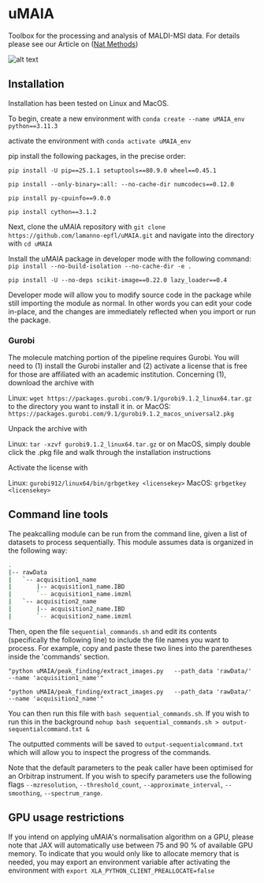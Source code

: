 # uMAIA
Toolbox for the processing and analysis of MALDI-MSI data. For details please see our Article on ([Nat Methods](https://www.nature.com/articles/s41592-025-02771-7))

![alt text](figs/uMaiaLogo.png)


## Installation

Installation has been tested on Linux and MacOS.

To begin, create a new environment with 
`conda create --name uMAIA_env python==3.11.3`

activate the environment with
`conda activate uMAIA_env`

pip install the following packages, in the precise order:

`pip install -U pip==25.1.1 setuptools==80.9.0 wheel==0.45.1`

`pip install --only-binary=:all: --no-cache-dir numcodecs==0.12.0`

`pip install py-cpuinfo==9.0.0`

`pip install cython==3.1.2`

Next, clone the uMAIA repository with 
`git clone https://github.com/lamanno-epfl/uMAIA.git`
and navigate into the directory with
`cd uMAIA`

Install the uMAIA package in developer mode with the following command:
`pip install --no-build-isolation --no-cache-dir -e .`

`pip install -U --no-deps scikit-image==0.22.0 lazy_loader==0.4`

Developer mode will allow you to modify source code in the package while still importing the module as normal. In other words you can edit your code in-place, and the changes are immediately reflected when you import or run the package.

### Gurobi
The molecule matching portion of the pipeline requires Gurobi. You will need to (1) install the Gurobi installer and (2) activate a license that is free for those are affiliated with an academic institution. Concerning (1), download the archive with 

Linux:
`wget https://packages.gurobi.com/9.1/gurobi9.1.2_linux64.tar.gz` to the directory you want to install it in.
or MacOS:
`https://packages.gurobi.com/9.1/gurobi9.1.2_macos_universal2.pkg`

Unpack the archive with

Linux:
`tar -xzvf gurobi9.1.2_linux64.tar.gz`
or on MacOS, simply double click the .pkg file and walk through the installation instructions

Activate the license with

Linux:
`gurobi912/linux64/bin/grbgetkey <licensekey>`
MacOS:
`grbgetkey <licensekey>`


## Command line tools

The peakcalling module can be run from the command line, given a list of datasets to process sequentially. This module assumes data is organized in the following way:

```bash
.
|-- rawData
|   `-- acquisition1_name
|       |-- acquisition1_name.IBD
|       `-- acquisition1_name.imzml
|   `-- acquisition2_name
|       |-- acquisition2_name.IBD
|       `-- acquisition2_name.imzml

```

Then, open the file `sequential_commands.sh` and edit its contents (specifically the following line) to include the file names you want to process. For example, copy and paste these two lines into the parentheses inside the 'commands' section.

```"python uMAIA/peak_finding/extract_images.py   --path_data 'rawData/'   --name 'acquisition1_name'"```

```"python uMAIA/peak_finding/extract_images.py   --path_data 'rawData/'   --name 'acquisition2_name'"```

You can then run this file with `bash sequential_commands.sh`.
If you wish to run this in the background `nohup bash sequential_commands.sh > output-sequentialcommand.txt &`

The outputted comments will be saved to `output-sequentialcommand.txt` which will allow you to inspect the progress of the commands.

Note that the default parameters to the peak caller have been optimised for an Orbitrap instrument. If you wish to specify parameters use the following flags `--mzresolution`, `--threshold_count`, `--approximate_interval`, `--smoothing`, `--spectrum_range`.

## GPU usage restrictions
If you intend on applying uMAIA's normalisation algorithm on a GPU, please note that JAX will automatically use between 75 and 90 % of available GPU memory. To indicate that you would only like to allocate memory that is needed, you may export an environment variable after activating the environment with `export XLA_PYTHON_CLIENT_PREALLOCATE=false`


